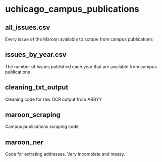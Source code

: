 # uchicago_campus_publications

## all_issues.csv

Every issue of the Maroon available to scrape from campus publications

## issues_by_year.csv

The number of issues published each year that are available from campus publications

## cleaning_txt_output

Cleaning code for raw OCR output from ABBYY

## maroon_scraping

Campus publications scraping code

## maroon_ner

Code for extrating addresses. Very incomplete and messy.
